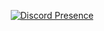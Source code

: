 <div align="center">

[![Discord Presence](https://lanyard.cnrad.dev/api/353859650686550027
                            )](https://discord.com/users/353859650686550027)
 
<!-- <img src="https://github-readme-stats.vercel.app/api/top-langs/?username=itsRealZYAF&layout=compact&theme=dark&count_private=true"/> -->
 
</div>

